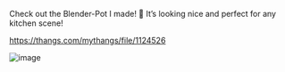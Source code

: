 Check out the Blender-Pot I made! 🍲 It’s looking nice and perfect for any kitchen scene!

https://thangs.com/mythangs/file/1124526

![image](https://github.com/user-attachments/assets/5118bd26-b62a-44a4-b479-6acf8a7c5d05)
